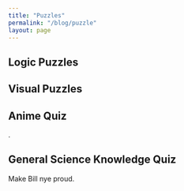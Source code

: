 ```yaml
---
title: "Puzzles"
permalink: "/blog/puzzle"
layout: page
---
```


## Logic Puzzles

<!-- Add your logic puzzles here -->

## Visual Puzzles

<!-- Add your visual puzzles here -->

## Anime Quiz

.

## General Science Knowledge Quiz

Make Bill nye proud.

<div id="science-quiz"></div>

<script>
  const quizContainer = document.getElementById('science-quiz');

  fetch('https://opentdb.com/api.php?amount=5&category=17')
    .then(response => response.json())
    .then(data => {
      const questions = data.results;
      let quizHTML = '';

      questions.forEach((question, index) => {
        const options = [...question.incorrect_answers, question.correct_answer];
        options.sort(() => Math.random() - 0.5); // Shuffle the options

        quizHTML += `
          <div class="quiz-question">
            <p>${question.question}</p>
            <ul class="quiz-options">
              ${options.map((option, optionIndex) => `
                <li data-correct="${option === question.correct_answer ? 'true' : 'false'}">${option}</li>
              `).join('')}
            </ul>
            <p class="quiz-feedback"></p>
          </div>
        `;
      });

      quizContainer.innerHTML = quizHTML;

      // Attach click event to options
      const optionElements = document.querySelectorAll('.quiz-options li');
      optionElements.forEach(option => {
        option.addEventListener('click', function() {
          const correct = this.getAttribute('data-correct') === 'true';
          const feedback = this.parentElement.nextElementSibling;
          feedback.textContent = correct ? 'Correct!' : 'Incorrect!';
          feedback.style.color = correct ? 'green' : 'red';

          optionElements.forEach(elem => {
            elem.style.pointerEvents = 'none'; // Disable further clicks
            if (elem.getAttribute('data-correct') === 'true') {
              elem.style.color = 'green';
            }
          });
        });
      });
    })
    .catch(error => {
      console.error('Error fetching quiz:', error);
    });
</script>

<style>
  .quiz-options li {
    cursor: pointer;
  }
</style>
